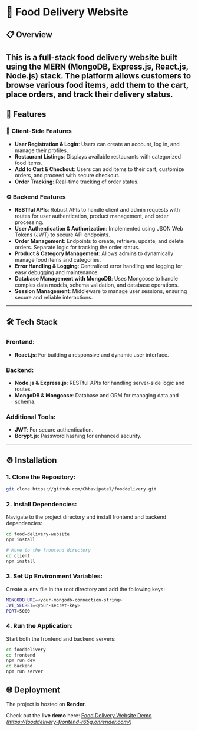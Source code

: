 # 🍕 Food Delivery Website

## 📋 Overview
This is a full-stack **food delivery website** built using the **MERN** (MongoDB, Express.js, React.js, Node.js) stack. The platform allows customers to browse various food items, add them to the cart, place orders, and track their delivery status.
---

## 🚀 Features
### 🛒 Client-Side Features
- **User Registration & Login**: Users can create an account, log in, and manage their profiles.
- **Restaurant Listings**: Displays available restaurants with categorized food items.
- **Add to Cart & Checkout**: Users can add items to their cart, customize orders, and proceed with secure checkout.
- **Order Tracking**: Real-time tracking of order status.

### ⚙️ Backend Features
- **RESTful APIs**: Robust APIs to handle client and admin requests with routes for user authentication, product management, and order processing.
- **User Authentication & Authorization**: Implemented using JSON Web Tokens (JWT) to secure API endpoints.
- **Order Management**: Endpoints to create, retrieve, update, and delete orders. Separate logic for tracking the order status.
- **Product & Category Management**: Allows admins to dynamically manage food items and categories.
- **Error Handling & Logging**: Centralized error handling and logging for easy debugging and maintenance.
- **Database Management with MongoDB**: Uses Mongoose to handle complex data models, schema validation, and database operations.
- **Session Management**: Middleware to manage user sessions, ensuring secure and reliable interactions.

---

## 🛠️ Tech Stack
### **Frontend:**
- **React.js**: For building a responsive and dynamic user interface.

### **Backend:**
- **Node.js & Express.js**: RESTful APIs for handling server-side logic and routes.
- **MongoDB & Mongoose**: Database and ORM for managing data and schema.

### **Additional Tools:**
- **JWT**: For secure authentication.
- **Bcrypt.js**: Password hashing for enhanced security.

---

## ⚙️ Installation
### 1. **Clone the Repository:**
```bash
git clone https://github.com/Chhavipatel/fooddelivery.git
```

### 2. **Install Dependencies:**
Navigate to the project directory and install frontend and backend dependencies:

```bash
cd food-delivery-website
npm install
```
```bash
# Move to the frontend directory
cd client
npm install
```
### 3. Set Up Environment Variables:
Create a .env file in the root directory and add the following keys:
```bash
MONGODB_URI=<your-mongodb-connection-string>
JWT_SECRET=<your-secret-key>
PORT=5000
```
### 4. Run the Application:
Start both the frontend and backend servers:
```bash
cd fooddelivery
cd frontend
npm run dev
cd backend
npm run server
```
## 🌐 Deployment
The project is hosted on **Render**.

Check out the **live demo** here: [Food Delivery Website Demo](#) _(https://fooddelivery-frontend-r65g.onrender.com/)_





